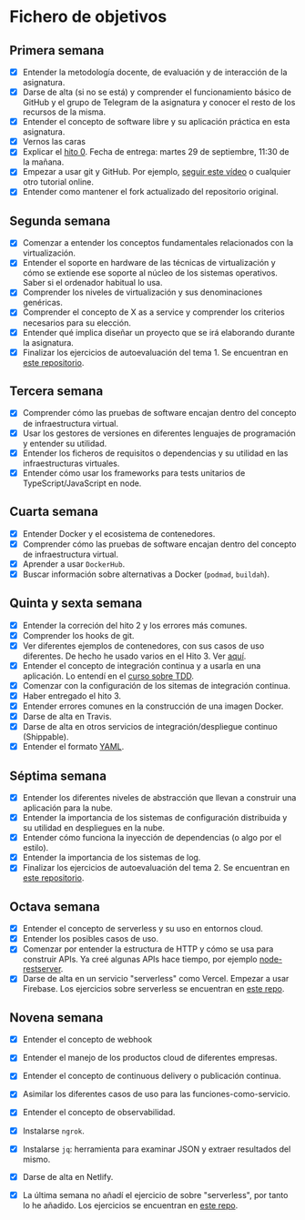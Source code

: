 # Fichero de objetivos

## Primera semana

- [x] Entender la metodología docente, de evaluación y de interacción de la asignatura.
- [x] Darse de alta (si no se está) y comprender el funcionamiento básico de GitHub y el grupo de Telegram de la asignatura y conocer el resto de los recursos de la misma.
- [x] Entender el concepto de software libre y su aplicación práctica en esta asignatura.
- [x] Vernos las caras
- [x] Explicar el [hito 0](http://jj.github.io/IV/documentos/proyecto/0.Repositorio). Fecha de entrega: martes 29 de septiembre, 11:30 de la mañana.
- [x] Empezar a usar git y GitHub. Por ejemplo, [seguir este vídeo](https://www.youtube.com/watch?v=gmXyJI01qa8) o cualquier otro tutorial online.
- [x] Entender como mantener el fork actualizado del repositorio original.

## Segunda semana

- [x] Comenzar a entender los conceptos fundamentales relacionados con la virtualización.
- [x] Entender el soporte en hardware de las técnicas de virtualización y cómo se extiende ese soporte al núcleo de los sistemas operativos. Saber si el ordenador habitual lo usa.
- [x] Comprender los niveles de virtualización y sus denominaciones genéricas.
- [x] Comprender el concepto de X as a service y comprender los criterios necesarios para su elección.
- [x] Entender qué implica diseñar un proyecto que se irá elaborando durante la asignatura.
- [x] Finalizar los ejercicios de autoevaluación del tema 1. Se encuentran en [este repositorio](https://github.com/ManuelJNunez/autoevaluacionIV).

## Tercera semana
- [x] Comprender cómo las pruebas de software encajan dentro del concepto de infraestructura virtual.
- [x] Usar los gestores de versiones en diferentes lenguajes de programación y entender su utilidad.
- [x] Entender los ficheros de requisitos o dependencias y su utilidad en las infraestructuras virtuales.
- [x] Entender cómo usar los frameworks para tests unitarios de TypeScript/JavaScript en node.

## Cuarta semana
- [x] Entender Docker y el ecosistema de contenedores.
- [x] Comprender cómo las pruebas de software encajan dentro del concepto de infraestructura virtual.
- [x] Aprender a usar `DockerHub`.
- [x] Buscar información sobre alternativas a Docker (`podmad`, `buildah`).

## Quinta y sexta semana
- [x] Entender la correción del hito 2 y los errores más comunes.
- [x] Comprender los hooks de git.
- [x] Ver diferentes ejemplos de contenedores, con sus casos de uso diferentes. De hecho he usado varios en el Hito 3. Ver [aquí](https://github.com/ManuelJNunez/footStats/blob/master/docs/docker.md).
- [x] Entender el concepto de integración continua y a usarla en una aplicación. Lo entendí en el [curso sobre TDD](https://jj.github.io/curso-tdd/temas/CI.html).
- [x] Comenzar con la configuración de los sitemas de integración continua.
- [x] Haber entregado el hito 3.
- [x] Entender errores comunes en la construcción de una imagen Docker.
- [x] Darse de alta en Travis.
- [x] Darse de alta en otros servicios de integración/despliegue continuo (Shippable).
- [x] Entender el formato [YAML](https://rollout.io/blog/yaml-tutorial-everything-you-need-get-started/).

## Séptima semana

- [x] Entender los diferentes niveles de abstracción que llevan a construir una aplicación para la nube.
- [x] Entender la importancia de los sistemas de configuración distribuida y su utilidad en despliegues en la nube.
- [x] Entender cómo funciona la inyección de dependencias (o algo por el estilo).
- [x] Entender la importancia de los sistemas de log.
- [x] Finalizar los ejercicios de autoevaluación del tema 2. Se encuentran en [este repositorio](https://github.com/ManuelJNunez/autoevaluacionIV).

## Octava semana

- [x] Entender el concepto de serverless y su uso en entornos cloud.
- [x] Entender los posibles casos de uso.
- [x] Comenzar por entender la estructura de HTTP y cómo se usa para construir APIs. Ya creé algunas APIs hace tiempo, por ejemplo [node-restserver](https://github.com/ManuelJNunez/node-restserver).
- [x] Darse de alta en un servicio "serverless" como Vercel. Empezar a usar Firebase. Los ejercicios sobre serverless se encuentran en [este repo](https://github.com/ManuelJNunez/autoevaluacionIV).

## Novena semana

- [x] Entender el concepto de webhook
- [x] Entender el manejo de los productos cloud de diferentes empresas.
- [x] Entender el concepto de continuous delivery o publicación continua.
- [x] Asimilar los diferentes casos de uso para las funciones-como-servicio.
- [x] Entender el concepto de observabilidad.
- [x] Instalarse `ngrok`.
- [x] Instalarse `jq`: herramienta para examinar JSON y extraer resultados del mismo.
- [x] Darse de alta en Netlify.
- [x] La última semana no añadí el ejercicio de sobre "serverless", por tanto lo he añadido. Los ejercicios se encuentran en [este repo](https://github.com/ManuelJNunez/autoevaluacionIV).


